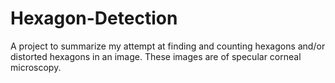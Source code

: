 # Hexagon-Detection
A project to summarize my attempt at finding and counting hexagons and/or distorted hexagons in an image. These images are of specular corneal microscopy.
